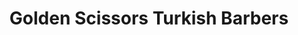---
title: "Golden Scissors Turkish Barbers"
url: /llangefni/golden-scissors-turkish-barbers/
shop: hairdresser
---